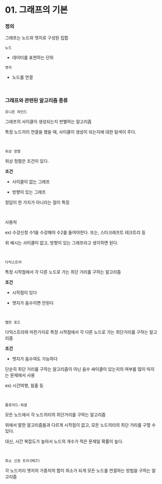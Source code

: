 # 01. 그래프의 기본

### 정의

그래프는 노드와 엣지로 구성된 집합

`노드`

- 데이터를 표현하는 단위

`엣지`

- 노드를 연결

<br>

### 그래프와 관련된 알고리즘 종류

`유니온 파인드`

그래프의 사이클이 생성되는지 판별하는 알고리즘

특정 노드끼리 연결을 했을 때, 사이클이 생성이 되는지에 대한 탐색이 주다.

<br>

`위상 정렬`

위상 정렬은 조건이 있다.

**조건**

- 사이클이 없는 그래프

- 방향이 있는 그래프

정답이 한 가지가 아니라는 점이 특징

<br>

사용처

ex) 수강신청 수1을 수강해야 수2를 들어야한다. 또는, 스타크래프트 테크트리 등

위 예시는 사이클이 없고, 방향이 있는 그래프라고 생각하면 된다.

<br>

`다익스트라`

특정 시작점에서 각 다른 노드로 가는 최단 거리를 구하는 알고리즘

**조건**

- 시작점이 있다

- 엣지가 음수이면 안된다

<br>

`벨만 포드`

다익스트라와 마찬가지로 특정 시작점에서 각 다른 노드로 가는 최단거리를 구하는 알고리즘

**조건**

- 엣지가 음수여도 가능하다

단순히 최단 거리를 구하는 알고리즘이 아닌 음수 싸이클이 있는지의 여부를 많이 따지는 문제에서 사용

ex) 시간여행, 웜홀 등

<br>

`플로이드-워셜`

모든 노드에서 각 노드끼리의 최단거리를 구하는 알고리즘

위에서 말한 알고리즘들과 다르게 시작점이 없고, 모든 노드끼리의 최단 거리를 구할 수 있다.

대신, 시간 복잡도가 높아서 노드의 개수가 적은 문제일 확률이 높다. 

<br>

`최소 신장 트리(MST)`

각 노드끼리 엣지의 가중치의 합이 최소가 되게 모든 노드를 연결하는 방법을 구하는 알고리즘





